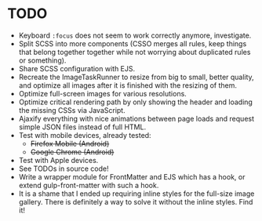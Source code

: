 # TODO
* Keyboard `:focus` does not seem to work correctly anymore, investigate.
* Split SCSS into more components (CSSO merges all rules, keep things that belong together together while not worrying
  about duplicated rules or something).
* Share SCSS configuration with EJS.
* Recreate the ImageTaskRunner to resize from big to small, better quality, and optimize all images after it is finished
  with the resizing of them.
* Optimize full-screen images for various resolutions.
* Optimize critical rendering path by only showing the header and loading the missing CSSs via JavaScript.
* Ajaxify everything with nice animations between page loads and request simple JSON files instead of full HTML.
* Test with mobile devices, already tested:
    * ~~Firefox Mobile (Android)~~
    * ~~Google Chrome (Android)~~
* Test with Apple devices.
* See TODOs in source code!
* Write a wrapper module for FrontMatter and EJS which has a hook, or extend gulp-front-matter with such a hook.
* It is a shame that I ended up requiring inline styles for the full-size image gallery. There is definitely a way to
  solve it without the inline styles. Find it!
